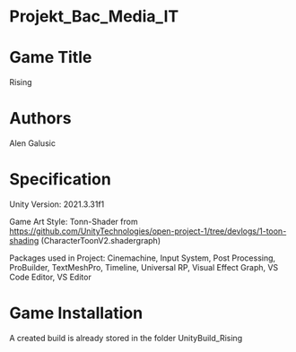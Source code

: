 # Projekt_Bac_Media_IT

# Game Title
Rising

# Authors
Alen Galusic

# Specification

Unity Version: 2021.3.31f1

Game Art Style: Tonn-Shader from https://github.com/UnityTechnologies/open-project-1/tree/devlogs/1-toon-shading (CharacterToonV2.shadergraph)

Packages used in Project: Cinemachine, Input System, Post Processing, ProBuilder, TextMeshPro, Timeline, Universal RP, Visual Effect Graph, VS Code Editor, VS Editor

# Game Installation
A created build is already stored in the folder UnityBuild_Rising 
